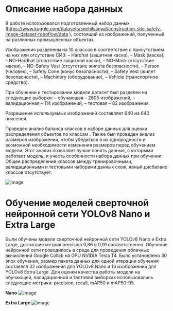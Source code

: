 # Описание набора данных

В работе использовался подготовленный набор данных (https://www.kaggle.com/datasets/snehilsanyal/construction-site-safety-image-dataset-roboflow/data ), состоящий из изображений, полученный на различных промышленных объектах. 

Изображения разделены на 10 классов в соответствие с присутствием на них или отсутствие СИЗ: 
–	Hardhat (защитная каска),
–	Mask (маска),
–	NO-Hardhat (отсутствие защитной каски),
–	NO-Mask (отсутствие маски),
–	NO-Safety Vest (отсутствие жилета безопасности),
–	Person (человек),
–	Safety Cone (конус безопасности),
–	Safety Vest (жилет безопасности), 
–	Machinery (оборудование),
–	Vehicle (транспортное средство). 

При обучении и тестировании модели датасет был разделен на следующие выборки: 
–	обучающая – 2605 изображений,
–	валидационная – 114 изображений,
–	тестовая – 82 изображения. 

Разрешение используемых изображений составляет 640 на 640 пикселей.

Проведен анализ баланса классов в наборе данных для оценки распределения объектов по классам . Также был проведен анализ размеров изображений, чтобы убедиться в их однородности и возможной необходимости изменения размеров перед обучением модели. Этот анализ позволяет лучше понять данные, с которыми работает модель, и учесть особенности набора данных при обучении. Общее распределение классов между тренировочными, валидационными и тестовыми наборами данных схож, явный дисбаланс классов отсутствует.

![image](https://github.com/user-attachments/assets/97d0273a-5508-4148-bbc4-22c2526f16ea)

# Обучение моделей сверточной нейронной сети YOLOv8 Nano и Extra Large

Были обучены модели сверточной нейронной сети YOLOv8 Nano и Extra Large, достигшие метрик precision 0,86 и 0,91 соответственно. Обучение нейронной сети проводилось в среде для проведения облачных вычислений Google Collab на GPU NVIDIA Tesla T4. Было установлено 30 эпох обучения, размер пакета данных для одной итерации обучения составлял 32 изображения для YOLOv8 Nano и 16 изображений для YOLOv8 Extra Large. Для оценки качества работы модели на обучающей, валидационной и тестовой выборках использовались следующие метрики: precision, recall, mAP50 и mAP50-95.

**Nano**
![image](https://github.com/user-attachments/assets/19a32c1c-7011-4338-b036-a9eb86ccf1ac)

**Extra Large**
![image](https://github.com/user-attachments/assets/5f756f43-bca5-40b5-bd52-c9c5e5a80989)
